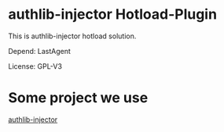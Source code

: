 # authlib-injector Hotload-Plugin
This is authlib-injector hotload solution. 

Depend: LastAgent 

License: GPL-V3

# Some project we use
[authlib-injector](https://github.com/yushijinhun/authlib-injector)
